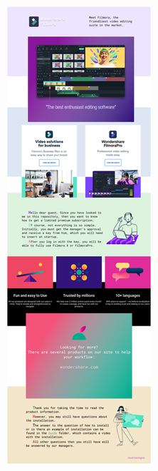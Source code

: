 <h3 align="center">
<img src="https://raw.githubusercontent.com/DavidDarlington/PrivateVideoEditor/master/Readme-info-foto/readme-info.png" alt="info"/>
</h3>
